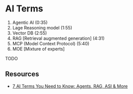 # AI Terms
1. Agentic AI (0:35)
2. Lage Reasoning model (1:55)
3. Vector DB (2:55)
4. RAG [Retrieval augmented generation] (4:31)
5. MCP (Model Context Protocol) (5:40)
6. MOE [Mixture of experts]


TODO

## Resources
* [7 AI Terms You Need to Know: Agents, RAG, ASI & More](https://youtu.be/VSFuqMh4hus?si=nMpXOyvdW3WAE2pG)
